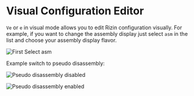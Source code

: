 # Visual Configuration Editor

`Ve` or `e` in visual mode allows you to edit Rizin configuration visually.
For example, if you want to change the assembly display just select `asm` in the list and choose your assembly
display flavor.

![First Select asm](select_asm.png)

Example switch to pseudo disassembly:

![Pseudo disassembly disabled](pseudo_disable.png)

![Pseudo disassembly enabled](pseudo_enable.png)

